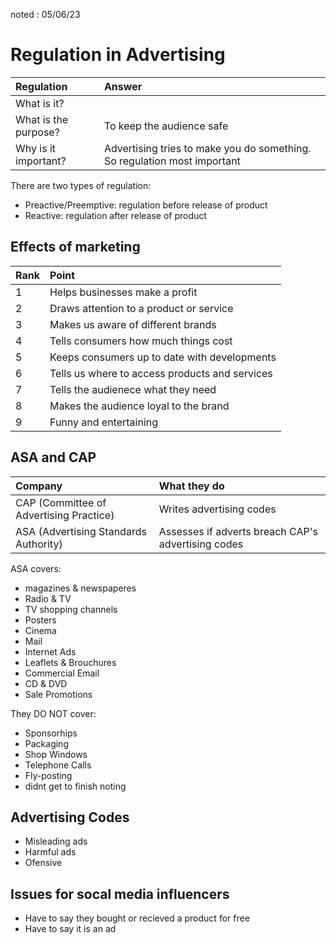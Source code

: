 noted : 05/06/23

# Regulation in Advertising

|Regulation|Answer|
|:---|:---|
|What is it?||
|What is the purpose?|To keep the audience safe|
|Why is it important?|Advertising tries to make you do something. So regulation most important|

There are two types of regulation:

- Preactive/Preemptive: regulation before release of product
- Reactive: regulation after release of product

## Effects of marketing

|Rank|Point|
|:---|:---|
|1|Helps businesses make a profit|
|2|Draws attention to a product or service|
|3|Makes us aware of different brands|
|4|Tells consumers how much things cost|
|5|Keeps consumers up to date with developments |
|6|Tells us where to access products and services|
|7|Tells the audienece what they need|
|8|Makes the audience loyal to the brand|
|9|Funny and entertaining|

## ASA and CAP

|Company|What they do|
|:------|:-----------|
|CAP (Committee of Advertising Practice)| Writes advertising codes|
|ASA (Advertising Standards Authority)| Assesses if adverts breach CAP's advertising codes|

ASA covers:

- magazines & newspaperes
- Radio & TV
- TV shopping channels
- Posters
- Cinema
- Mail
- Internet Ads
- Leaflets & Brouchures
- Commercial Email
- CD & DVD
- Sale Promotions

They DO NOT cover:

- Sponsorhips
- Packaging
- Shop Windows
- Telephone Calls
- Fly-posting
- didnt get to finish noting

## Advertising Codes

- Misleading ads
- Harmful ads
- Ofensive

## Issues for socal media influencers

- Have to say they bought or recieved a product for free
- Have to say it is an ad